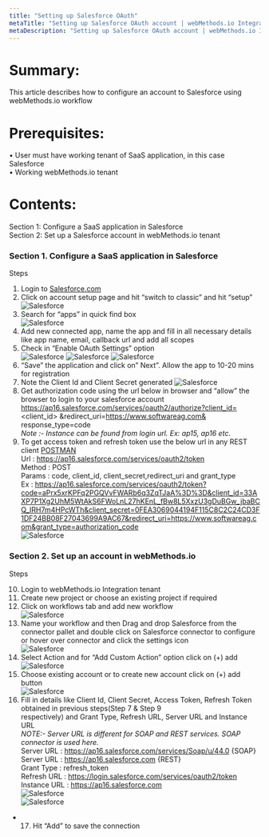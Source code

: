 ```yaml
---
title: "Setting up Salesforce OAuth"
metaTitle: "Setting up Salesforce OAuth account | webMethods.io Integration Workflow"
metaDescription: "Setting up Salesforce OAuth account | webMethods.io Integration Workflow"
---
```


# Summary:
   
This article describes how to configure an account to Salesforce using webMethods.io workflow<br/> 

# Prerequisites:
•	User must have working tenant of SaaS application, in this case Salesforce<br/> 
•	Working webMethods.io tenant<br/> 

# Contents:

Section 1: Configure a SaaS application in Salesforce <br/> 
Section 2: Set up a Salesforce account in webMethods.io tenant<br/> 

### Section 1. Configure a SaaS application in Salesforce 
Steps 

 1. Login to [Salesforce.com](https://login.salesforce.com)<br/> 
 2. Click on account setup page and hit “switch to classic” and hit “setup”<br/>
![Salesforce](images/1.png)
 3. Search for “apps” in quick find box<br/>
![Salesforce](images/2.png)
 4. Add new connected app, name the app and fill in all necessary details like app name, email, callback url and add all scopes<br/>
 5. Check in “Enable OAuth Settings” option<br/>
![Salesforce](images/3.png)
![Salesforce](images/4.png)
![Salesforce](images/5.png)
 6. “Save” the application and click on” Next”. Allow the app to 10-20 mins for registration<br/>
 7. Note the Client Id and Client Secret generated
![Salesforce](images/6.png)
 8. Get authorization code using the url below in browser and “allow” the browser to login to your salesforce account<br/>
      https://ap16.salesforce.com/services/oauth2/authorize?client_id=<client_id> &redirect_uri=https://www.softwareag.com&<br/>
      response_type=code<br/>
      *Note :- Instance can be found from login url. Ex: ap15, ap16 etc.*<br/>
 9. To get access token and refresh token use the below url in any REST client [POSTMAN](https://www.postman.com/downloads/)<br/>
      Url    : https://ap16.salesforce.com/services/oauth2/token<br/>
      Method : POST<br/>
      Params : code, client_id, client_secret,redirect_uri and grant_type<br/>
      Ex     : https://ap16.salesforce.com/services/oauth2/token?code=aPrx5xrKPFq2PGQVvFWARb6q3ZqTJaA%3D%3D&client_id=33AXP7P1Xg2UhM5WtAkS6FWoLnL27hKEnL_fBw8L5XxzU3gDuBGw_jbaBCQ_IRH7m4HPcWTh&client_secret=0FEA3069044194F115C8C2C24CD3F1DF24BB08F27043699A9AC67&redirect_uri=https://www.softwareag.com&grant_type=authorization_code<br/>
![Salesforce](images/7.png)<br/>

 ### Section 2. Set up an account in webMethods.io

 Steps

 10. Login to webMethods.io Integration tenant<br/>
 11. Create new project or choose an existing project if required<br/>
 12. Click on workflows tab and add new workflow<br/>
![Salesforce](images/8.png)
 13. Name your workflow and then Drag and drop Salesforce from the connector pallet and double click on Salesforce connector to    configure or hover over connector and click the settings icon<br/>
![Salesforce](images/9.png)
 14. Select Action and for “Add Custom Action” option click on (+) add<br/>
![Salesforce](Salesforce/images/10.png)
 15. Choose existing account or to create new account click on (+) add button<br/>
![Salesforce](images/11.png)
 16. Fill in details like Client Id, Client Secret, Access Token, Refresh Token obtained in previous steps(Step 7 & Step 9<br/> respectively) and Grant Type, Refresh URL, Server URL and Instance URL<br/>
      *NOTE:- Server URL is different for SOAP and REST services. SOAP connector is used here.*<br/> 
      Server URL     : https://ap16.salesforce.com/services/Soap/u/44.0 {SOAP}<br/> 
      Server URL     : https://ap16.salesforce.com {REST}<br/> 
      Grant Type     : refresh_token<br/> 
      Refresh URL    : https://login.salesforce.com/services/oauth2/token<br/> 
      Instance URL   : https://ap16.salesforce.com<br/> 
![Salesforce](images/12.png)<br/> 
![Salesforce](images/13.png)<br/> 
* 17. Hit “Add” to save the connection<br/> 



